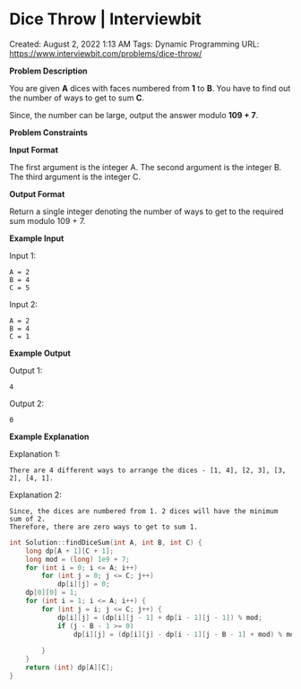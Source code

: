 # Dice Throw | Interviewbit

Created: August 2, 2022 1:13 AM
Tags: Dynamic Programming
URL: https://www.interviewbit.com/problems/dice-throw/

**Problem Description**

You are given **A** dices with faces numbered from **1** to **B**.
 You have to find out the number of ways to get to sum **C**.

Since, the number can be large, output the answer modulo **109 + 7**.

**Problem Constraints**

**Input Format**

The first argument is the integer A.
 The second argument is the integer B.
 The third argument is the integer C.

**Output Format**

Return a single integer denoting the number of ways to get to the required sum modulo 109 + 7.

**Example Input**

Input 1:

```
A = 2
B = 4
C = 5

```

Input 2:

```
A = 2
B = 4
C = 1

```

**Example Output**

Output 1:

```
4

```

Output 2:

```
0

```

**Example Explanation**

Explanation 1:

```
There are 4 different ways to arrange the dices - [1, 4], [2, 3], [3, 2], [4, 1].
```

Explanation 2:

```
Since, the dices are numbered from 1. 2 dices will have the minimum sum of 2.
Therefore, there are zero ways to get to sum 1.

```

```cpp
int Solution::findDiceSum(int A, int B, int C) {
    long dp[A + 1][C + 1];
    long mod = (long) 1e9 + 7;
    for (int i = 0; i <= A; i++)
        for (int j = 0; j <= C; j++)
            dp[i][j] = 0;
    dp[0][0] = 1;
    for (int i = 1; i <= A; i++) {
        for (int j = i; j <= C; j++) {
            dp[i][j] = (dp[i][j - 1] + dp[i - 1][j - 1]) % mod;
            if (j - B - 1 >= 0)
                dp[i][j] = (dp[i][j] - dp[i - 1][j - B - 1] + mod) % mod;
            
        }
    }
    return (int) dp[A][C];
}
```